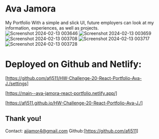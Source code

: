 # Ava Jamora
My Portfolio
With a simple and slick UI, future employers can look at my information, experiences, as well as projects.
![Screenshot 2024-02-13 003646](https://github.com/afj511/HW-Challenge-20-React-Portfolio-Ava-J./assets/143137596/ac2fe53c-7f35-4aa2-af75-6bb07c7c0d8b)
![Screenshot 2024-02-13 003659](https://github.com/afj511/HW-Challenge-20-React-Portfolio-Ava-J./assets/143137596/48ca2fc3-5f5b-4052-9631-fc063f27063c)
![Screenshot 2024-02-13 003708](https://github.com/afj511/HW-Challenge-20-React-Portfolio-Ava-J./assets/143137596/39ca3fd4-ce30-4b05-847b-44f2e21f7f6b)
![Screenshot 2024-02-13 003717](https://github.com/afj511/HW-Challenge-20-React-Portfolio-Ava-J./assets/143137596/1e6de75f-c84c-4fef-aacc-f42fd7de2657)
![Screenshot 2024-02-13 003728](https://github.com/afj511/HW-Challenge-20-React-Portfolio-Ava-J./assets/143137596/eff7d920-a75b-4f2d-95d5-f985ee0fa8fd)

# Deployed on Github and Netlify:
[https://github.com/afj511/HW-Challenge-20-React-Portfolio-Ava-J./settings]

[https://main--ava-jamora-react-portfolio.netlify.app/]

[https://afj511.github.io/HW-Challenge-20-React-Portfolio-Ava-J./]

## Thank you!
Contact: ajjamor4@gmail.com
Github:[https://github.com/afj511]
